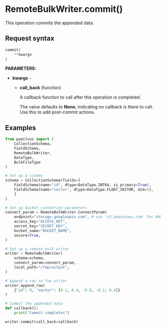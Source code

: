 
# RemoteBulkWriter.commit()

This operation commits the appended data.

## Request syntax

```python
commit(
    **kwargs
)
```

__PARAMETERS:__

- __kwargs__ -

    - __call_back__ (function)

        A callback function to call after this operation is completed.

        The value defaults to __None__, indicating no callback is there to call. Use this to add post-commit actions.

## Examples

```python
from pymilvus import (
    CollectionSchema, 
    FieldSchema, 
    RemoteBulkWriter, 
    DataType, 
    BulkFileType
)

# Set up a schema
schema = CollectionSchema(fields=[
    FieldSchema(name="id", dtype=DataType.INT64, is_primary=True),
    FieldSchema(name="vector", dtype=DataType.FLOAT_VECTOR, dim=5),
    ]
)

# Set up bucket connection parameters
connect_param = RemoteBulkWriter.ConnectParam(
    endpoint="storage.googleapis.com", # use 's3.amazonaws.com' for AWS
    access_key="ACCESS_KEY",
    secret_key="SECRET_KEY",
    bucket_name="BUCKET_NAME",
    secure=True,
)

# Set up a remote bulk writer
writer = RemoteBulkWriter(
    schema=schema,
    connect_param=connect_param,
    local_path="/tmp/output",
)

# Append a row to the writer
writer.append_row(
    {"id": 0, "vector": [0.1, 0.4, -0.8, -0.2, 0.4]}
)

# Commit the appended data
def callback():
    print("Commit completes")

writer.commit(call_back=callback)
```

